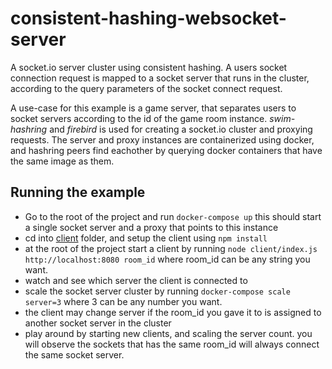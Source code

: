 # consistent-hashing-websocket-server
A socket.io server cluster using consistent hashing. A users socket connection request is mapped to a socket server that runs in the cluster, according to the query parameters of the socket connect request.

A use-case for this example is a game server, that separates users to socket servers according to the id of the game room instance.
*swim-hashring* and *firebird* is used for creating a socket.io cluster and proxying requests. The server and proxy instances are containerized using docker, and hashring peers find eachother by querying docker containers that have the same image as them.

## Running the example
- Go to the root of the project and run `docker-compose up` this should start a single socket server and a proxy that points to this instance
- cd into [client](./client) folder, and setup the client using `npm install`
- at the root of the project start a client by running `node client/index.js http://localhost:8080 room_id` where room_id can be any string you want.
- watch and see which server the client is connected to
- scale the socket server cluster by running `docker-compose scale server=3` where 3 can be any number you want.
- the client may change server if the room_id you gave it to is assigned to another socket server in the cluster
- play around by starting new clients, and scaling the server count. you will observe the sockets that has the same room_id will always connect the same socket server.
